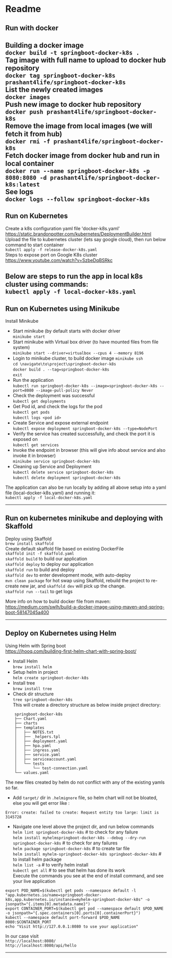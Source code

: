 # Readme

## Run with docker

Building a docker image  
`docker build -t springboot-docker-k8s .`  
Tag image with full name to upload to docker hub repository  
`docker tag springboot-docker-k8s prashant4life/springboot-docker-k8s`  
List the newly created images  
`docker images`  
Push new image to docker hub repository  
`docker push prashant4life/springboot-docker-k8s`  
Remove the image from local images (we will fetch it from hub)  
`docker rmi -f prashant4life/springboot-docker-k8s`  
Fetch docker image from docker hub and run in local container  
`docker run --name springboot-docker-k8s -p 8080:8080 -d prashant4life/springboot-docker-k8s:latest`  
See logs  
`docker logs --follow springboot-docker-k8s`  
---

## Run on Kubernetes

Create a k8s configuration yaml file 'docker-k8s.yaml'  
https://static.brandonpotter.com/kubernetes/DeploymentBuilder.html  
Upload the file to kubernetes cluster (lets say google cloud), then run below command to start container  
`kubectl apply -f release-docker-k8s.yaml`  
Steps to expose port on Google K8s cluster https://www.youtube.com/watch?v=SzbeDqBSRkc  

Below are steps to run the app in local k8s cluster using commands:  
`kubectl apply -f local-docker-k8s.yaml`  
---

## Run on Kubernetes using Minikube

Install Minikube  
- Start minikube (by default starts with docker driver  
`minikube start`  
- Start minikube with Virtual box driver (to have mounted files from file system)  
`minikube start --driver=virtualbox --cpus 4 --memory 8196`  
- Login to minikube cluster, to build docker image
`minikube ssh`  
`cd \navigate\to\project\springboot-docker-k8s`  
`docker build . --tag=springboot-docker-k8s`  
`exit`  
- Run the application  
`kubectl run springboot-docker-k8s --image=springboot-docker-k8s --port=8080 --image-pull-policy Never`  
- Check the deployment was successful  
`kubectl get deployments`  
- Get Pod id, and check the logs for the pod  
`kubectl get pods`  
`kubectl logs <pod id>`  
- Create Service and expose external endpoint  
`kubectl expose deployment springboot-docker-k8s --type=NodePort`  
- Verify the service has created successfully, and check the port it is exposed on  
`kubectl get services`  
- Invoke the endpoint in browser (this will give info about service and also invoke it in browser)  
`minikube service springboot-docker-k8s`  
- Cleaning up Service and Deployment  
`kubectl delete service springboot-docker-k8s`  
`kubectl delete deployment springboot-docker-k8s`  

The application can also be run locally by adding all above setup into a yaml file (local-docker-k8s.yaml) and running it:  
`kubectl apply -f local-docker-k8s.yaml`  

---

## Run on kubernetes minikube and deploying with Skaffold

Deploy using Skaffold  
`brew install skaffold`  
Create default skaffold file based on existing DockerFile  
`skaffold init -f skaffold.yaml`  
`skaffold build` to build our application  
`skaffold deploy` to deploy our application  
`skaffold run` to build and deploy  
`skaffold dev` to enter development mode, with auto-deploy  
`mvn clean package` for hot swap using Skaffold, rebuild the project to re-create new jar, and `skaffold dev` will pick up the change.   
`skaffold run --tail` to get logs  

More info on how to build docker file from maven: https://medium.com/swlh/build-a-docker-image-using-maven-and-spring-boot-58147045a400  

---

## Deploy on Kubernetes using Helm

Using Helm with Spring boot  
https://jhooq.com/building-first-helm-chart-with-spring-boot/  

* Install Helm  
`brew install helm`  
* Setup helm in project  
`helm create springboot-docker-k8s`  
* Install tree  
`brew install tree`  
* Check dir structure  
`tree springboot-docker-k8s`  
This will create a directory structure as below inside project directory:
```
    springboot-docker-k8s
    ├── Chart.yaml
    ├── charts
    ├── templates
    │   ├── NOTES.txt
    │   ├── _helpers.tpl
    │   ├── deployment.yaml
    │   ├── hpa.yaml
    │   ├── ingress.yaml
    │   ├── service.yaml
    │   ├── serviceaccount.yaml
    │   └── tests
    │       └── test-connection.yaml
    └── values.yaml
```
The new files created by helm do not conflict with any of the existing yamls so far.  

* Add `target/` dir in `.helmignore` file, so helm chart will not be bloated, else you will get error like :  
```
Error: create: failed to create: Request entity too large: limit is 3145728
```

* Navigate one level above the project dir, and run below commands  
`helm lint springboot-docker-k8s`  # to check for any failure  
`helm install myhelmspringboot-docker-k8s --debug --dry-run springboot-docker-k8s`  # to check for any failures  
`helm package springboot-docker-k8s`  # to create tar file  
`helm install myhelm-springboot-docker-k8s springboot-docker-k8s`  # to install helm package  
`helm list -a`  # to verify helm install  
`kubectl get all`  # to see that helm has done its work  
Execute the commands you see at the end of install command, and see your live application    
```
export POD_NAME=$(kubectl get pods --namespace default -l "app.kubernetes.io/name=springboot-docker-k8s,app.kubernetes.io/instance=myhelm-springboot-docker-k8s" -o jsonpath="{.items[0].metadata.name}")
export CONTAINER_PORT=$(kubectl get pod --namespace default $POD_NAME -o jsonpath="{.spec.containers[0].ports[0].containerPort}")
kubectl --namespace default port-forward $POD_NAME 8080:$CONTAINER_PORT
echo "Visit http://127.0.0.1:8080 to use your application"
```
In our case visit  
`http://localhost:8080/`  
`http://localhost:8080/api/hello`  

---
